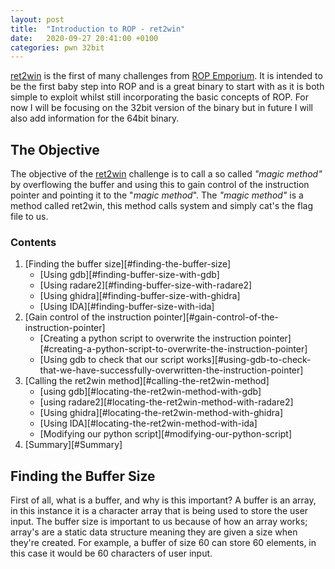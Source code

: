 ```yaml
---
layout: post
title:  "Introduction to ROP - ret2win"
date:   2020-09-27 20:41:00 +0100
categories: pwn 32bit
---
```

[ret2win] is the first of many challenges from [ROP Emporium][rop-emporium]. It is intended to be the first baby step into ROP and is a great binary to start with as it is both simple to exploit whilst still incorporating the basic concepts of ROP. For now I will be focusing on the 32bit version of the binary but in future I will also add information for the 64bit binary.

## The Objective
The objective of the [ret2win] challenge is to call a so called *"magic method"* by overflowing the buffer and using this to gain control of the instruction pointer and pointing it to the "*magic method*". The *"magic method"* is a method called ret2win, this method calls system and simply cat's the flag file to us.

### Contents
1. [Finding the buffer size][#finding-the-buffer-size]
    - [Using gdb][#finding-buffer-size-with-gdb]
    - [Using radare2][#finding-buffer-size-with-radare2]
    - [Using ghidra][#finding-buffer-size-with-ghidra]
    - [Using IDA][#finding-buffer-size-with-ida]
2. [Gain control of the instruction pointer][#gain-control-of-the-instruction-pointer]
    - [Creating a python script to overwrite the instruction pointer][#creating-a-python-script-to-overwrite-the-instruction-pointer]
    - [Using gdb to check that our script works][#using-gdb-to-check-that-we-have-successfully-overwritten-the-instruction-pointer]
3. [Calling the ret2win method][#calling-the-ret2win-method]
    - [using gdb][#locating-the-ret2win-method-with-gdb]
    - [using radare2][#locating-the-ret2win-method-with-radare2]
    - [Using ghidra][#locating-the-ret2win-method-with-ghidra]
    - [Using IDA][#locating-the-ret2win-method-with-ida]
    - [Modifying our python script][#modifying-our-python-script]
4. [Summary][#Summary]

## Finding the Buffer Size

First of all, what is a buffer, and why is this important? A buffer is an array, in this instance it is a character array that is being used to store the user input. The buffer size is important to us because of how an array works; array's are a static data structure meaning they are given a size when they're created. For example, a buffer of size 60 can store 60 elements, in this case it would be 60 characters of user input.

[ret2win]: https://ropemporium.com/challenge/ret2win.html
[rop-emporium]: https://ropemporium.com/
